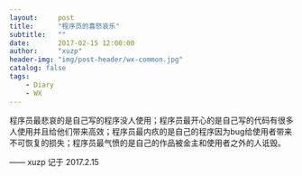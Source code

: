 ```yaml
---
layout:     post
title:      "程序员的喜怒哀乐"
subtitle:   ""
date:       2017-02-15 12:00:00
author:     "xuzp"
header-img: "img/post-header/wx-common.jpg"
catalog: false
tags:
    - Diary
    - WX
---
```


程序员最悲哀的是自己写的程序没人使用；程序员最开心的是自己写的代码有很多人使用并且给他们带来高效；程序员最内疚的是自己的程序因为bug给使用者带来不可恢复的损失；程序员最气愤的是自己的作品被金主和使用者之外的人诋毁。

—— xuzp 记于 2017.2.15
